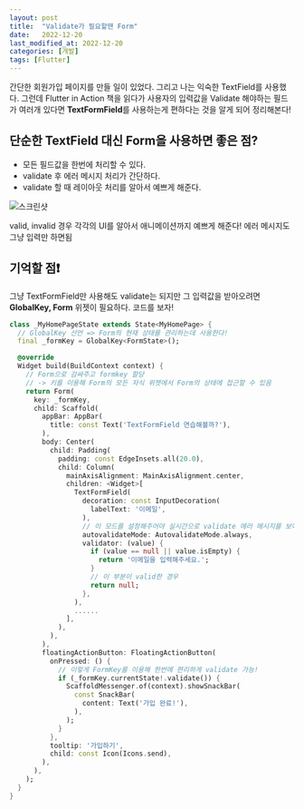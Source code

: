 ```yaml
---
layout: post
title:  "Validate가 필요할땐 Form"
date:   2022-12-20
last_modified_at: 2022-12-20
categories: [개발]
tags: [Flutter]
---
```


간단한 회원가입 페이지를 만들 일이 있었다. 그리고 나는 익숙한 TextField를 사용했다.
그런데 Flutter in Action 책을 읽다가 사용자의 입력값을 Validate 해야하는 필드가 여러개 있다면
**TextFormField**를 사용하는게 편하다는 것을 알게 되어 정리해본다!

## 단순한 TextField 대신 Form을 사용하면 좋은 점?
- 모든 필드값을 한번에 처리할 수 있다.
- validate 후 에러 메시지 처리가 간단하다.
- validate 할 때 레이아웃 처리를 알아서 예쁘게 해준다.

![스크린샷](../../assets/images/textFormField.gif)

valid, invalid 경우 각각의 UI를 알아서 애니메이션까지 예쁘게 해준다!
에러 메시지도 그냥 입력만 하면됨

## 기억할 점❗️
그냥 TextFormField만 사용해도 validate는 되지만 그 입력값을 받아오려면
**GlobalKey, Form** 위젯이 필요하다. 
코드를 보자!

```dart
class _MyHomePageState extends State<MyHomePage> {
  // GlobalKey 선언 => Form의 현재 상태를 관리하는데 사용한다!
  final _formKey = GlobalKey<FormState>();

  @override
  Widget build(BuildContext context) {
    // Form으로 감싸주고 formkey 할당
    // -> 키를 이용해 Form의 모든 자식 위젯에서 Form의 상태에 접근할 수 있음
    return Form(
      key: _formKey,
      child: Scaffold(
        appBar: AppBar(
          title: const Text('TextFormField 연습해볼까?'),
        ),
        body: Center(
          child: Padding(
            padding: const EdgeInsets.all(20.0),
            child: Column(
              mainAxisAlignment: MainAxisAlignment.center,
              children: <Widget>[
                TextFormField(
                  decoration: const InputDecoration(
                    labelText: '이메일',
                  ),
                  // 이 모드를 설정해주어야 실시간으로 validate 에러 메시지를 보여준다!
                  autovalidateMode: AutovalidateMode.always,
                  validator: (value) {
                    if (value == null || value.isEmpty) {
                      return '이메일을 입력해주세요.';
                    }
                    // 이 부분이 valid한 경우
                    return null;
                  },
                ),
                ......
              ],
            ),
          ),
        ),
        floatingActionButton: FloatingActionButton(
          onPressed: () {
            // 이렇게 FormKey를 이용해 한번에 편리하게 validate 가능!
            if (_formKey.currentState!.validate()) {
              ScaffoldMessenger.of(context).showSnackBar(
                const SnackBar(
                  content: Text('가입 완료!'),
                ),
              );
            }
          },
          tooltip: '가입하기',
          child: const Icon(Icons.send),
        ),
      ),
    );
  }
}
```










